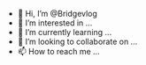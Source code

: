 - 👋 Hi, I’m @Bridgevlog
- 👀 I’m interested in ...
- 🌱 I’m currently learning ...
- 💞️ I’m looking to collaborate on ...
- 📫 How to reach me ...

<!---
Bridgevlog/Bridgevlog is a ✨ special ✨ repository because its `README.md` (this file) appears on your GitHub profile.
You can click the Preview link to take a look at your changes.
--->
